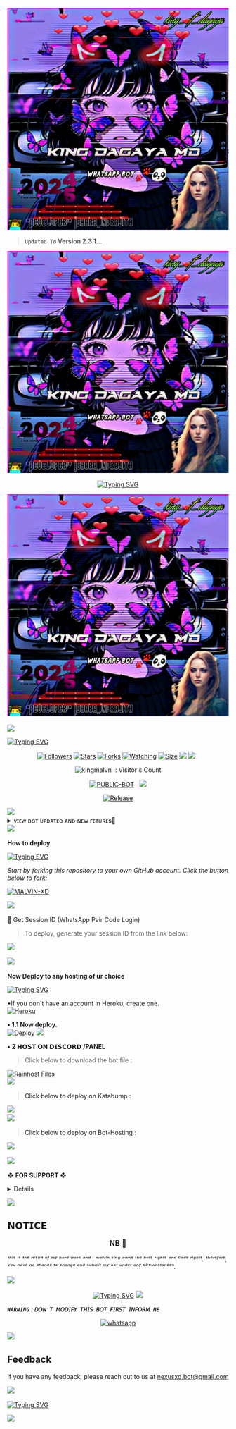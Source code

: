 <a><img src='https://raw.githubusercontent.com/dagaya254/Bot-4to/refs/heads/main/20250303_055414.jpg'/>

> **`Updated To` Version 2.3.1...**

<a><img src='https://raw.githubusercontent.com/dagaya254/Bot-4to/refs/heads/main/20250303_055414.jpg'/>

<p align="center"> 
  <p align="center">
  <a href="https://git.io/typing-svg"><img src="https://readme-typing-svg.demolab.com?font=Bungee+Shade&size=25&pause=1000&background=FF000000&width=435&lines=THIS+IS+MALVIN+XD+𝗩2 ❤️+;MALVIN-+XD-+𝗩2 🎉;CREATED+𝗕Y+MALVIN-KING ✔️" alt="Typing SVG" /></a>
  </p>

<a><img src='https://raw.githubusercontent.com/dagaya254/Bot-4to/refs/heads/main/20250303_055414.jpg'/>

<img align="center" height="auto"
src="https://files.catbox.moe/gld2vo.jpg?"/>

[![Typing SVG](https://readme-typing-svg.herokuapp.com?font=Rockstar-ExtraBold&size=30&pause=1000&color=0000FF&center=true&vCenter=true&width=815&height=60&lines=▇+▇+▇+▇+▇+▇+▇)](https://git.io/typing-svg)
<br>
<p align="center"
  <a href="https://github.com/kingmalvn/MALVIN-XD">
    
  
</p> 

 <p align="center">
<a href="https://github.com/kingmalvn/followers"><img title="Followers" src="https://img.shields.io/github/followers/kingmalvn?color=purple&style=flat-square"></a>
<a href="https://github.com/kingmalvn/MALVIN-XD/stargazers/"><img title="Stars" src="https://img.shields.io/github/stars/kingmalvn/MALVIN-XD?color=blue&style=flat-square"></a>
<a href="https://github.com/kingmalvn/MALVIN-XD/network/members"><img title="Forks" src="https://img.shields.io/github/forks/kingmalvn/MALVIN-XD?color=blue&style=flat-square"></a>
<a href="https://github.com/kingmalvn/MALVIN-XD/watchers"><img title="Watching" src="https://img.shields.io/github/watchers/kingmalvn/MALVIN-XD?label=Watchers&color=blue&style=flat-square"></a>
<a href="https://github.com/kingmalvn/MALVIN-XD/"><img title="Size" src="https://img.shields.io/github/repo-size/kingmalvn/MALVIN-XD?style=flat-square&color=green"></a>
<a href="https://hits.seeyoufarm.com"><img src="https://hits.seeyoufarm.com/api/count/incr/badge.svg?url=https%3A%2F%2Fgithub.com%2Fkingmalvn%2FMALVIN-XD&count_bg=%2379C83D&title_bg=%23555555&icon=probot.svg&icon_color=%2300FF6D&title=hits&edge_flat=false"/></a>
<a href="https://github.com/kingmalvn/MALVIN-XD/graphs/commit-activity"><img height="20" src="https://img.shields.io/badge/Maintained%3F-yes-green.svg"></a>&nbsp;&nbsp;</a>
<p align="center"><img src="https://profile-counter.glitch.me/{MALVIN-XD}/count.svg" alt="kingmalvn :: Visitor's Count" old_src="https://profile-counter.glitch.me/{kingmalvn}/count.svg" /></p>
<p align="center">
<a href="https://github.com/kingmalvn/MALVIN-XD"><img title="PUBLIC-BOT" src="https://img.shields.io/static/v1?label=Language&message=English&style=flat-square&color=darkpink"></a> &nbsp;
  <img src="https://komarev.com/ghpvc/?username=MALVIN-XD&label=VIEWS&style=flat-square&color=blue" />
</a>
<p align="center">
  <a href="https://github.com/kingmalvn/MALVIN-XD"><img title="Release" src="https://img.shields.io/badge/Release-beta%20v2.3.1-darkcyan.svg?style=for-the-badge&logo=appveyor" /></a>

<p align='center'>
    </p>
<a><img src='https://i.imgur.com/LyHic3i.gif'/>

</details>

<details>
<summary>ᴠɪᴇᴡ ʙᴏᴛ ᴜᴘᴅᴀᴛᴇᴅ ᴀɴᴅ ɴᴇᴡ ғᴇᴛᴜʀᴇs🍂</summary>
  
--------------------------
- **ᴀɴᴛɪ-ᴅᴇʟᴇᴛᴇ🚀**
- **ᴀɴᴛɪ-ᴠɪᴇᴡᴏɴᴄᴇ 🚀**
- **ᴀᴜᴛᴏ-ᴠᴏɪᴄᴇ 🚀**
- **ᴀᴜᴛᴏ-sᴛɪᴄᴋᴇʀ 🚀**
- **ᴀʟᴡᴀʏs ᴏɴʟɪɴ /ᴏғғʟɪɴᴇ 🚀**
- **sᴛᴀᴛᴜs ʀᴇᴘʟʏ 🚀**
- **ᴀɴᴅ ᴍᴀɴʏ ᴍᴏʀᴇ ᴇɴᴊᴏʏ**
- © **ᴘᴏᴡᴇʀᴇᴅ ʙʏ ᴍᴀʟᴠɪɴ ᴋɪɴɢ**
  

---------
</details>
<a><img src='https://i.imgur.com/LyHic3i.gif'/>


**How to deploy**

 [![Typing SVG](https://readme-typing-svg.herokuapp.com?font=monospace-ExtraBold&color=blue&lines=🙏+𝗙𝗢𝗥𝗞+𝗔𝗡𝗗+𝗦𝗧𝗔𝗥+⭐+𝗥𝗘𝗣𝗢+⤵️)](https://git.io/typing-svg)

*_Start by forking this repository to your own GitHub account. Click the button below to fork:_*

  <a href="https://github.com/kingmalvn/MALVIN-XD/fork"><img title="MALVIN-XD" src="https://img.shields.io/badge/FORK-MALVIN-XDh?color=darkblue&style=for-the-badge&logo=stackshare"></a>

<a><img src='https://i.imgur.com/LyHic3i.gif'/>

   
🔑 Get Session ID (WhatsApp Pair Code Login)

> To deploy, generate your session ID from the link below:
<p align="left">
  <a href="https://malvin-pair-code-xzcb.onrender.com/?">
    <img src="https://img.shields.io/badge/%F0%9F%9A%80%20GET%20PAIR%20CODE%20WEB-ffcc00?style=for-the-badge"/>
  </a>
</p>

<a><img src='https://i.imgur.com/LyHic3i.gif'/>

**Now Deploy to any hosting of ur choice**

[![Typing SVG](https://readme-typing-svg.herokuapp.com?font=Rockstar-ExtraBold&color=blue&lines=𝗗𝗘𝗣𝗟𝗢𝗬+⤵️+𝗢𝗡+🛰️)](https://git.io/typing-svg)

•If you don't have an account in Heroku, create one.
   <br>
    <a href='https://signup.heroku.com/' target="_blank"><img alt='Heroku' src='https://img.shields.io/badge/-Create-purple?style=for-the-badge&logo=heroku&logoColor=white'/></a>

**• 1.1 Now deploy.**
    <br>
[![Deploy](https://www.herokucdn.com/deploy/button.svg)](https://dashboard.heroku.com/new?template=https%3A%2F%2Fgithub.com%2Fkingmalvn%2FMALVIN-XD1) 
<a><img src='https://i.imgur.com/LyHic3i.gif'/>

**• 2 𝗛𝗢𝗦𝗧 𝗢𝗡 𝗗𝗜𝗦𝗖𝗢𝗥𝗗 /PANEL**
<br>
> Click below to download the bot file :
<p align="left">
<a href="https://github.com/kingmalvn/MALVIN-XD1/archive/refs/heads/main.zip"><img src="https://img.shields.io/badge/DOWNLOAD%20FILES-green" alt="Rainhost Files" width="150"></a>
<br>
<a><img src='https://i.imgur.com/LyHic3i.gif'/>
  
> Click below to deploy on Katabump :
<p align="left">
  <a href="https://dashboard.katabump.com/auth/login#203630">
    <img src="https://img.shields.io/badge/Deploy%20to%20Katabump-Hosting-6962a6?style=for-the-badge&logo=katabump&logoColor=red"/>
  </a>
<br>
<a><img src='https://i.imgur.com/LyHic3i.gif'/>
  
> Click below to deploy on Bot-Hosting :
<p align="left">
  <a href="https://bot-hosting.net/?aff=1231885228566646795">
    <img src="https://img.shields.io/badge/Deploy%20to%20Bot-hosting-9772a6?style=for-the-badge&logo=bothosting&logoColor=white"/>
  </a>
</p>

<a><img src='https://i.imgur.com/LyHic3i.gif'/>

 **❖ FOR SUPPORT ❖**
 
<details>
<a><img src='https://raw.githubusercontent.com/dagaya254/Bot-4to/refs/heads/main/20250303_055414.jpg'/>

<a href="https://whatsapp.com/channel/0029Vac8SosLY6d7CAFndv3Z"><img src="https://raw.githubusercontent.com/dagaya254/Bot-4to/refs/heads/main/20250303_055414.jpg" alt="🔰 ᴊᴏɪɴ ᴍʏ ᴡʜᴀᴛsᴀᴘᴘ ɢʀᴏᴜᴘ ғᴏʀ ᴜᴘᴅᴀᴛᴇ 🔰" width="300"></a>


<a><img src='https://i.imgur.com/LyHic3i.gif'/>

<a href="https://youtube.com/@malvintech2"><img src="https://img.shields.io/badge/%F0%9F%8E%89%20ᴊᴏɪɴ%20ᴏᴜʀ%20ʏᴏᴜᴛᴜʙᴇ%20ᴄʜᴀɴɴᴇʟ-blue" alt="🔰 ᴊᴏɪɴ ᴍʏ ʏᴏᴜᴛᴜʙᴇ ғᴏʀ ᴜᴘᴅᴀᴛᴇ 🔰" width="300"></a>

</details>

<a><img src='https://i.imgur.com/LyHic3i.gif'/>

<h2 align="left">𝗡𝗢𝗧𝗜𝗖𝗘</h2>
<p style="text-align: center; font-size: 1.2em;">
  <strong>NB 🚫</strong><br>
   
_ᵗʰⁱˢ ⁱˢ ᵗʰᵉ ʳᵉˢᵘˡᵗ ᵒᶠ ᵐʸ  ʰᵃʳᵈ ʷᵒʳᵏ ᵃⁿᵈ ⁱ ᵐᵃˡᵛⁱⁿ ᵏⁱⁿᵍ  ᵒʷⁿˢ ᵗʰᵉ ᵇᵒᵗˢ ʳⁱᵍʰᵗˢ ᵃⁿᵈ ᶜᵒᵈᵉ ʳⁱᵍʰᵗˢ. ᵗʰᵉʳᵉᶠᵒʳᵉ, ʸᵒᵘ ʰᵃᵛᵉ ⁿᵒ ᶜʰᵃⁿᶜᵉ ᵗᵒ ᶜʰᵃⁿᵍᵉ ᵃⁿᵈ ˢᵘᵇᵐⁱᵗ ᵐʸ ᵇᵒᵗ ᵘⁿᵈᵉʳ ᵃⁿʸ ᶜⁱʳᶜᵘᵐˢᵗᵃⁿᶜᵉˢ._
</p>
    
<a><img src='https://i.imgur.com/LyHic3i.gif'/>
</div>

</p> <p align="center">
<a href="https://git.io/typing-svg"><img src="https://readme-typing-svg.demolab.com?font=Rubik+Dirt&size=65&pause=1000&color=F29C75F&background=FF20A500&center=true&vCenter=true&width=1000&height=150&lines=THANK+YOU;FOR+USING+MALVIN+XD" alt="Typing SVG" /></a>
<a><img src='https://i.imgur.com/LyHic3i.gif'/>

***`WARNING` : `𝘋𝘖𝘕'𝘛 𝘔𝘖𝘋𝘐𝘍𝘠 𝘛𝘏𝘐𝘚 𝘉𝘖𝘛 𝘍𝘐𝘙𝘚𝘛 𝘐𝘕𝘍𝘖𝘙𝘔 ME`***

<p align="center">
  <a href="https://wa.me/+263776388689?text=*ʜɪɪ+ᴍᴀʟᴠɪɴ--+ɪ+ɴᴇᴇᴅ+ʜᴇʟᴘ!.+ɪ+ᴍᴇssᴀɢᴇᴅ+ʏᴏᴜ+ғʀᴏᴍ+ᴍᴀʟᴠɪɴ-xᴅ+ʀᴇᴘᴏ!!.+ɪᴀᴍ+ᴀsᴋɪɴɢ+ғᴏʀ+ᴘᴇʀᴍɪssɪᴏɴ+ᴛᴏ+ᴄʟᴏɴᴇ+ʏᴏᴜʀ+ʙᴏᴛ+ɪ+ᴡɪʟʟ+ɢɪᴠᴇ+ᴘʀᴏᴘᴇʀ+ᴄʀᴇᴅɪᴛ!!*" target="_blank">
    <img alt="whatsapp" src="https://img.shields.io/badge/ Whatsapp -green?style=for-the-badge&logo=whatsapp&logoColor=white" />
<br>

<a><img src='https://i.imgur.com/LyHic3i.gif'/>

## Feedback
If you have any feedback, please reach out to us at nexusxd.bot@gmail.com


<a><img src='https://i.imgur.com/LyHic3i.gif'/>
 
<a href="https://git.io/typing-svg"><img src="https://readme-typing-svg.demolab.com?font=Fira+Code&pause=1000&width=435&lines=No+Love+No+Stress+for+Now🤪" alt="Typing SVG" /></a>

<a><img src='https://i.imgur.com/LyHic3i.gif'/>
